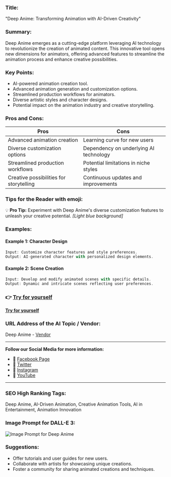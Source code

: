 ### Title:
"Deep Anime: Transforming Animation with AI-Driven Creativity"

### Summary:
Deep Anime emerges as a cutting-edge platform leveraging AI technology to revolutionize the creation of animated content. This innovative tool opens new dimensions for animators, offering advanced features to streamline the animation process and enhance creative possibilities.

### Key Points:
- AI-powered animation creation tool.
- Advanced animation generation and customization options.
- Streamlined production workflows for animators.
- Diverse artistic styles and character designs.
- Potential impact on the animation industry and creative storytelling.

### Pros and Cons:
| Pros                                  | Cons                                  |
|---------------------------------------|---------------------------------------|
| Advanced animation creation            | Learning curve for new users          |
| Diverse customization options          | Dependency on underlying AI technology|
| Streamlined production workflows       | Potential limitations in niche styles  |
| Creative possibilities for storytelling| Continuous updates and improvements   |

### Tips for the Reader with emoji:
💡 **Pro Tip:** Experiment with Deep Anime's diverse customization features to unleash your creative potential. _[Light blue background]_

### Examples:

#### Example 1: Character Design
```dart
Input: Customize character features and style preferences.
Output: AI-generated character with personalized design elements.
```

#### Example 2: Scene Creation
```dart
Input: Develop and modify animated scenes with specific details.
Output: Dynamic and intricate scenes reflecting user preferences.
```

### 👉 [Try for yourself](<insert-your-url-here>)
**[Try for yourself](<insert-your-url-here>)**

### URL Address of the AI Topic / Vendor:
Deep Anime - [Vendor](<insert-vendor-url-here>)

---

**Follow our Social Media for more information:**

- 📘 <a href="https://www.facebook.com/deepanime" target="_blank">Facebook Page</a>
- 📄 <a href="https://www.twitter.com/deepanime" target="_blank">Twitter</a>
- 📸 <a href="https://www.instagram.com/deepanimeofficial/" target="_blank">Instagram</a>
- 🎥 <a href="https://www.youtube.com/deepanime" target="_blank">YouTube</a>

---

### SEO High Ranking Tags:
Deep Anime, AI-Driven Animation, Creative Animation Tools, AI in Entertainment, Animation Innovation

### Image Prompt for DALL-E 3:
![Image Prompt for Deep Anime](insert-image-url-here)

### Suggestions:
- Offer tutorials and user guides for new users.
- Collaborate with artists for showcasing unique creations.
- Foster a community for sharing animated creations and techniques.
<ai picture.webp-1.jfif>    
